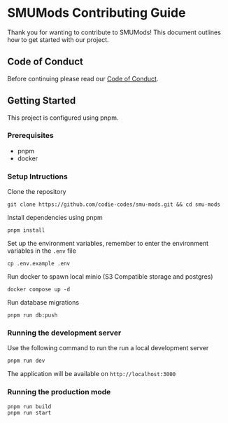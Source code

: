 # SMUMods Contributing Guide

Thank you for wanting to contribute to SMUMods! This document outlines how to get started with our project.

## Code of Conduct

Before continuing please read our [Code of Conduct](/docs/CODE_OF_CONDUCT.md).

## Getting Started

This project is configured using pnpm.

### Prerequisites

- pnpm
- docker

### Setup Intructions

Clone the repository

```shell
git clone https://github.com/codie-codes/smu-mods.git && cd smu-mods
```

Install dependencies using pnpm

```shell
pnpm install
```

Set up the environment variables, remember to enter the environment variables in the `.env` file

```shell
cp .env.example .env
```

Run docker to spawn local minio (S3 Compatible storage and postgres)

```shell
docker compose up -d
```

Run database migrations

```shell
pnpm run db:push
```

### Running the development server

Use the following command to run the run a local development server

```shell
pnpm run dev
```

The application will be available on `http://localhost:3000`

### Running the production mode

```shell
pnpm run build
pnpm run start
```
